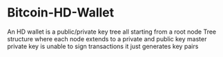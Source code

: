 # Bitcoin-HD-Wallet


An HD wallet is a public/private key tree all starting from a root node 
Tree structure where each node extends to a private and public key
master private key is unable to sign transactions it just generates key pairs
